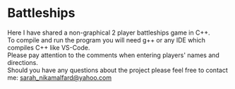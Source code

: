 # Battleships

Here I have shared a non-graphical 2 player battleships game in C++. <br/>
To compile and run the program you will need g++ or any IDE which compiles C++ like VS-Code. </br>
Please pay attention to the comments when entering players' names and directions. </br>
Should you have any questions about the project please feel free to contact me: sarah_nikamalfard@yahoo.com
